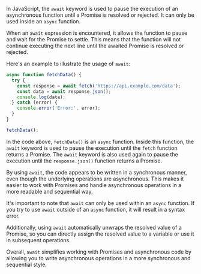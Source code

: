 In JavaScript, the `await` keyword is used to pause the execution of an asynchronous function until a Promise is resolved or rejected. It can only be used inside an `async` function.

When an `await` expression is encountered, it allows the function to pause and wait for the Promise to settle. This means that the function will not continue executing the next line until the awaited Promise is resolved or rejected.

Here's an example to illustrate the usage of `await`:

```javascript
async function fetchData() {
  try {
    const response = await fetch('https://api.example.com/data');
    const data = await response.json();
    console.log(data);
  } catch (error) {
    console.error('Error:', error);
  }
}

fetchData();
```

In the code above, `fetchData()` is an `async` function. Inside this function, the `await` keyword is used to pause the execution until the `fetch` function returns a Promise. The `await` keyword is also used again to pause the execution until the `response.json()` function returns a Promise.

By using `await`, the code appears to be written in a synchronous manner, even though the underlying operations are asynchronous. This makes it easier to work with Promises and handle asynchronous operations in a more readable and sequential way.

It's important to note that `await` can only be used within an `async` function. If you try to use `await` outside of an `async` function, it will result in a syntax error.

Additionally, using `await` automatically unwraps the resolved value of a Promise, so you can directly assign the resolved value to a variable or use it in subsequent operations.

Overall, `await` simplifies working with Promises and asynchronous code by allowing you to write asynchronous operations in a more synchronous and sequential style.

